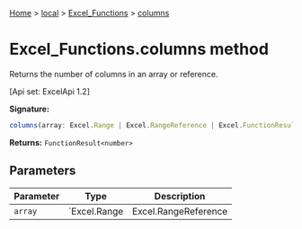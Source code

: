 [Home](./index) &gt; [local](local.md) &gt; [Excel\_Functions](local.excel_functions.md) &gt; [columns](local.excel_functions.columns.md)

# Excel\_Functions.columns method

Returns the number of columns in an array or reference. 

 \[Api set: ExcelApi 1.2\]

**Signature:**
```javascript
columns(array: Excel.Range | Excel.RangeReference | Excel.FunctionResult<any>): FunctionResult<number>;
```
**Returns:** `FunctionResult<number>`

## Parameters

|  Parameter | Type | Description |
|  --- | --- | --- |
|  `array` | `Excel.Range | Excel.RangeReference | Excel.FunctionResult<any>` |  |

